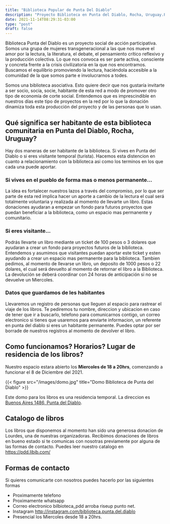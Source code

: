 ```yaml
---
title: "Biblioteca Popular de Punta Del Diablo"
description: "Proyecto Biblioteca en Punta del Diablo, Rocha, Uruguay.Prestamo de libros a traves de una organizacion asociativa."
date: 2021-11-14T08:29:31-03:00
type: "post"
draft: false
---
```


Biblioteca Punta del Diablo es un proyecto social de acción participativa.  Somos una grupa de mujeres transgeneracional  a las que nos mueve el amor por la lectura, la literatura, el debate, el pensamiento crítico reflexivo y la producción colectiva.  Lo que  nos convoca es ser parte activa, consciente y concreta frente a la crisis civilizatoria en la que nos encontramos. Buscamos el equilibrio promoviendo la lectura, haciéndola accesible a la comunidad de la que somos parte e involucrarnos a todes.

Somos una biblioteca asociativa. Esto quiere decir que nos gustaría invitarte a ser socio, socia, socie, habitante de esta red a modo de promover otro tipo de economía de corte social. Entendemos que es imprescindible en nuestros días este tipo de proyectos en la red por lo que la donación dinamiza toda esta producción del proyecto y de las personas que lo usan.

 ## Qué significa ser habitante de esta biblioteca comunitaria en Punta del Diablo, Rocha, Uruguay?

Hay dos maneras de ser habitante de la biblioteca. Si vives en Punta del Diablo o si eres visitante temporal (turista).  Hacemos esta distencion en cuanto a relacionamiento con la biblioteca asi como los terminos en los que cada una puede aportar.

### Si vives en el pueblo de forma mas o menos permanente…

La idea es fortalecer nuestros lazos a través del compromiso, por lo que ser parte de esta red implica hacer un aporte a cambio de la lectura el cual será totalmente voluntaria y realizada al momento de llevarte un libro.  Estas donaciones ayudaran a empezar un fondo para futuros proyectos que puedan beneficiar a la biblioteca, como un espacio mas permanente y comunitario.

### Si eres visitante…

Podrás llevarte un libro mediante un ticket de 100 pesos o 3 dolares que ayudaran a crear un fondo para proyectos futuros de la biblioteca. Entendemos y asumimos que visitantes puedan aportar este ticket y esten ayudando a crear un espacio mas permanente para la biblioteca. Tambien pedimos, al momento de llevarse un libro, un deposito de 1000 pesos o 22 dolares, el cual será devuelto al momento de retornar el libro a la Biblioteca. La devolución se deberá coordinar con 24 horas de anticipación si no se devuelve un Miercoles.

### Datos que guardamos de les habitantes

Llevaremos un registro de personas que lleguen al espacio para rastrear el viaje de los libros. Te pediremos tu nombre, direccion y ubicacion en caso de tener que ir a buscarlo, telefono para comunicarnos contigo, un correo electronico si tienes que usaremos para enviarte informacion, un referente en punta del diablo si eres un habitante permanente. Puedes optar por ser borrade de nuestros registros al momento de devolver el libro.

## Como funcionamos? Horarios? Lugar de residencia de los libros?

Nuestro espacio estara abierto los **Miercoles de 18 a 20hrs**, comenzando a funcionar el 8 de Diciembre del 2021.

{{< figure src="/images/domo.jpg" title="Domo Biblioteca de Punta del Diablo" >}}
    
Este domo para los libros es una residencia temporal. La direccion es [Buenos Aires 1486, Punta del Diablo](https://goo.gl/maps/ifNvH8JNZeZjvHm19). 

## Catalogo de libros

Los libros que disponemos al momento han sido una generosa donacion de Lourdes, una de nuestras organizadoras. Recibimos donaciones de libros en bueno estado si te comunicas con nosotras previamente por alguna de las formas de contacto.  Puedes leer nuestro catalogo en https://pdd.libib.com/


## Formas de contacto

Si quieres comunicarte con nosotros puedes hacerlo por las siguientes formas
- Proximamente telefono
- Proximamente whatsapp
- Correo electronico bilbioteca_pdd arroba riseup punto net.
- Instagram http://instagram.com/biblioteca.punta.del.diablo
- Presencial los Miercoles desde 18 a 20hrs.